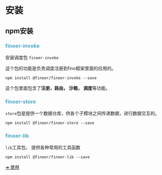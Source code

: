 # 安装

## npm安装

### <span style="color:#4ba8c9">finoer-invoke</span>

安装调度包 `finoer-invoke`

这个包的功能是负责调度注册到fino框架里面的应用的。

```shell
npm install @finoer/finoer-invoke --save
```

这个包里面包含了**注册，路由， 沙箱， 调度**等功能。



### <span style="color:#4ba8c9">finoer-store</span>

`store`包是提供一个数据仓库，供各个子模块之间传递数据，进行数据交互的。

```
npm install @finoer/finoer-store --save
```



### <span style="color:#4ba8c9">finoer-lib</span>

`lib`工具包， 提供各种常用的工具函数

```
npm install @finoer/finoer-lib --save
```

[➔ 使用](zh-cn/usages.md)